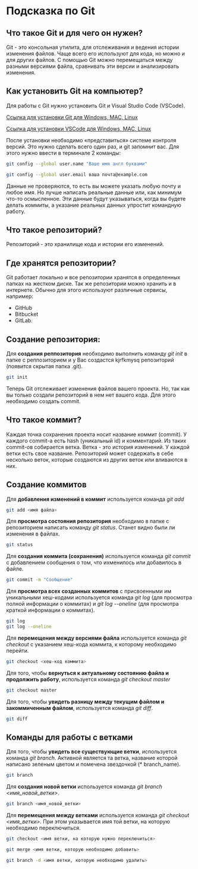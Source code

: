 # Подсказка по Git

## Что такое Git и для чего он нужен?
Git - это консольная утилита, для отслеживания и ведения истории изменения файлов. Чаще всего его используют для кода, но можно и для других файлов.
С помощью Git можно перемещаться между разными версиями файла, сравнивать эти версии и анализировать изменения.

## Как установить Git на компьютер?
Для работы с Git нужно установить Git и Visual Studio Code (VSCode).

 [Ссылка для установки Git для Windows, MAC, Linux](https://git-scm.com/downloads "Ссылка для установки Git")

 [Ссылка для установки VSCode для Windows, MAC, Linux](https://code.visualstudio.com/Download "Ссылка для установки VSCode")

 После установки необходимо «представиться» системе контроля версий. Это нужно сделать всего один раз, и git запомнит вас. Для этого нужно ввести в терминале 2 команды:

 ```sh
git config --global user.name "Ваше имя англ буквами"

```
```sh
git config --global user.email ваша почта@example.com
```
Данные не проверяются, то есть вы можете указать любую почту и любое имя. Но лучше написать реальные данные или, как минимум что-то осмысленное. Эти данные будут указываться, когда вы будете делать коммиты, а указание реальных данных упростит командную работу.

## Что такое репозиторий?
Репозиторий - это хранилище кода и истории его изменений. 

## Где хранятся репозитории?
Git работает локально и все репозитории хранятся в определенных папках на жестком диске. Так же репозитории можно хранить и в интернете. Обычно для этого используют различные сервисы, например:
* GitHub
* Bitbucket
* GitLab.

## Создание репозитория:

Для **создания реппозитория** необходимо выполнить команду *git init* в папке с реппозиторием и у Вас создастся kjrfkmysq репозиторий (появится скрытая папка .git).
```sh
git init 
```
Теперь Git отслеживает изменения файлов вашего проекта. Но, так как вы только создали репозиторий в нем нет вашего кода. Для этого необходимо создать commit.

## Что такое коммит?
Каждая точка сохранения проекта носит название коммит (commit). У каждого commit-a есть hash (уникальный id) и комментарий. Из таких commit-ов собирается ветка. Ветка - это история изменений. У каждой ветки есть свое название. Репозиторий может содержать в себе несколько веток, которые создаются из других веток или вливаются в них.

## Создание коммитов

Для **добавления изменений в коммит** используется команда *git add* 
```sh
git add <имя файла>
```

Для **просмотра состояния репозитория** необходимо в папке с репозиторием написать команду *git status*. Станет видно были ли изменения в файлах.
```sh
git status
```

Для **создания коммита (сохранения)** используется команда *git commit* с добавлением сообщения о том, что ихменилось или добавилось в файле.
```sh
git commit -m "Сообщение"
``` 
Для **просмотра всех созданных коммитов** с присвоенными им уникальными хеш-кодами используется команда *git log* (для просмотра полной информации о коммитах) и *git log --oneline* (для просмотра краткой информации о коммитах).
```sh
git log
git log --oneline
```
Для **перемещения между версиями файла** используется команда *git checkout* с указанием хеш-кода коммита, к которому необходимо перейти.
```sh
git checkout <хеш-код коммита>
```
Для того, чтобы **вернуться к актуальному состоянию файла и продолжить работу**, используется команда *git checkout master*
```sh
git checkout master
```

Для того, чтобы **увидеть разницу между текущим файлом и закоммиченным файлом**, используется команда *git diff*.
```sh
git diff
```
## Команды для работы с ветками

Для того, чтобы **увидеть все существующие ветки**, используется команда *git branch*. Активной является та ветка, название которой написано зеленым цветом и помечена звездочкой (* branch_name).
```sh
git branch
```

Для **создания новой ветки** используется команда *git branch <имя_новой_ветки>*.
```sh
git branch <имя_новой_ветки>
```
Для **перемещения между ветками** используется команда *git checkout <имя_ветки>*. При этом указывается имя той ветки, на которую необходимо переключиться.
```sh
git checkout <имя ветки, на которую нужно переключиться>
```

```sh
git merge <имя ветки, которую необходимо добавить>
```

```sh
git branch -d <имя ветки, которую необходимо удалить>
```
